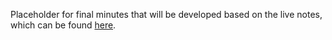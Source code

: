 Placeholder for final minutes that will be developed based on the live notes, which can be found [here](https://docs.google.com/document/d/1jBXYrkPE3TzTTROfrUjGcvAHlw0Agu0NPC6ituXnfkQ/edit?usp=sharing).

